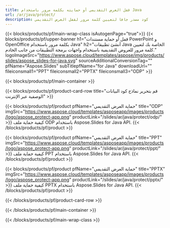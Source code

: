 ```yaml
---
title: قفل العرض التقديمي أو حمايته بكلمة مرور باستخدام Java
url: /ar/java/protect/
description: كود مصدر جافا لتعيين كلمة مرور لقفل العرض التقديمي
---
```


{{< blocks/products/pf/main-wrap-class isAutogenPage="true">}}
{{< blocks/products/pf/upper-banner h1="قفل أو حماية مستندات PowerPoint و OpenOffice بكلمة مرور باستخدام Java" h2="أنشئ تطبيقات Java الخاصة بك لتعيين كلمة مرور للعروض التقديمية باستخدام واجهات برمجة التطبيقات من جانب الخادم." logoImageSrc="https://www.aspose.cloud/templates/aspose/img/products/slides/aspose_slides-for-java.svg" sourceAdditionalConversionTag="" pfName="Aspose.Slides" subTitlepfName="for Java" downloadUrl="" fileiconsmall1="PPT" fileiconsmall2="PPTX" fileiconsmall3="ODP" >}}

{{< blocks/products/pf/main-container >}}

{{< blocks/products/pf/product-card-row title="قم بتحرير نماذج كود البيانات الوصفية عبر الإنترنت" >}}

{{< blocks/products/pf/product pfName="حماية العرض التقديمي" title="ODP" imgSrc="https://www.aspose.cloud/templates/asposeapp/images/products/logo/aspose_protect-app.png" productLink="/slides/ar/java/protect/odp/" >}}
كيفية حماية ملف ODP باستخدام Aspose.Slides for Java API.
{{< /blocks/products/pf/product >}}

{{< blocks/products/pf/product pfName="حماية العرض التقديمي" title="PPT" imgSrc="https://www.aspose.cloud/templates/asposeapp/images/products/logo/aspose_protect-app.png" productLink="/slides/ar/java/protect/ppt/" >}}
كيفية حماية ملف PPT باستخدام Aspose.Slides for Java API.
{{< /blocks/products/pf/product >}}

{{< blocks/products/pf/product pfName="حماية العرض التقديمي" title="PPTX" imgSrc="https://www.aspose.cloud/templates/asposeapp/images/products/logo/aspose_protect-app.png" productLink="/slides/ar/java/protect/pptx/" >}}
كيفية حماية ملف PPTX باستخدام Aspose.Slides for Java API.
{{< /blocks/products/pf/product >}}



{{< /blocks/products/pf/product-card-row >}}

{{< /blocks/products/pf/main-container >}}
    
{{< /blocks/products/pf/main-wrap-class >}}